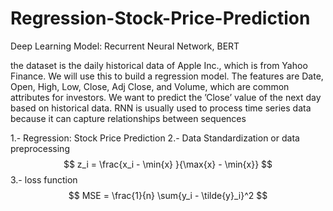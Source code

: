 # Regression-Stock-Price-Prediction
Deep Learning Model: Recurrent Neural Network, BERT

the dataset is the daily historical data of Apple Inc., which is from 
Yahoo Finance. We will use this to build a regression model. The features are Date, 
Open, High, Low, Close, Adj Close, and Volume, which are common attributes for 
investors. We want to predict the ’Close’ value of the next day based on historical 
data. RNN is usually used to process time series data because it can capture 
relationships between sequences


1.- Regression: Stock Price Prediction
2.- Data Standardization or data preprocessing
  $$ z_i = \frac{x_i - \min{x} }{\max{x} - \min{x}} $$
3.- loss function 
  $$ MSE = \frac{1}{n} \sum{y_i - \tilde{y}_i}^2 $$
